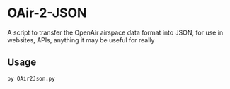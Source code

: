 # OAir-2-JSON
A script to transfer the OpenAir airspace data format into JSON, for use in websites, APIs, anything it may be useful for really

## Usage
`py OAir2Json.py`